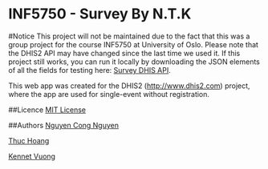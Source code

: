 INF5750 - Survey
By N.T.K
==============

#Notice
This project will not be maintained due to the fact that this was a group project for the course INF5750 at University of Oslo. Please note that the DHIS2 API may have changed since the last time we used it.
If this project still works, you can run it locally by downloading the JSON elements of all the fields for testing here: [Survey DHIS API](https://github.com/knyyy/dhis-api).

This web app was created for the DHIS2 (http://www.dhis2.com) project, where the app are used for single-event without registration. 

##Licence
[MIT License](http://www.opensource.org/licenses/mit-license.php)

##Authors
[Nguyen Cong Nguyen](https://github.com/nguyencn)

[Thuc Hoang](https://github.com/ThucHoang)

[Kennet Vuong](https://github.com/knyyy)
